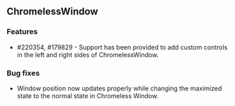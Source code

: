 ## ChromelessWindow

### Features

* \#220354, \#179829 - Support has been provided to add custom controls in the left and right sides of ChromelessWindow.

### Bug fixes

* Window position now updates properly while changing the maximized state to the normal state in Chromeless Window.